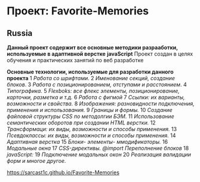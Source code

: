 # Проект: Favorite-Memories

## **Russia**

**Данный проект содержит все основные методики разрааботки, используемые в адаптивной верстке** 
                            **javaScript**
Проект создан в целях обучения и практических занятий по веб разработке

**Основные технологии, используемые для разработки данного проекта**
1 _Работа со шрифтами_.
2 _Именование секций, создание блоков_.
3 _Работа с позиционированием, отступами и расстоянием_.
4 _Типографика._
5 _Flexboks: все флекс элементы, позиционирование, карточки, разметка и т.д._
6 _Работа с фигмой_
7 _Ссылки: их варианты, возможности и свойства._
8 _Изображения: разновидности подключения, применения и использования._
9 _Границы и формы._
10 _Создание файловой структуры CSS по методолгии БЭМ._
11 _Использование семантических оборотов при создании HTML верстки._
12 _Трансформаци: их виды, возможности и способы применения._
13 _Псевдоклассы: их виды, возможности и способы применения._
14 _Адаптивная верстка_
15 _Блоки- элементы- ммодификаторы._
16 _Модальные окна_
17 _CSS-директивы. @import Переполнение блоков_
18 _javaScript:_
19 _Подключение модальных окон_
20 _Реализация валидации форм и многое другое._

https://sarcast1c.github.io/Favorite-Memories